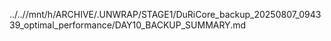 ../..//mnt/h/ARCHIVE/.UNWRAP/STAGE1/DuRiCore_backup_20250807_094339_optimal_performance/DAY10_BACKUP_SUMMARY.md